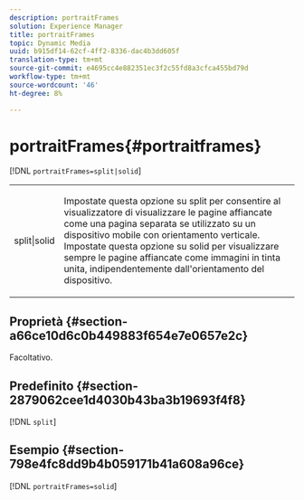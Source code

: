 ```yaml
---
description: portraitFrames
solution: Experience Manager
title: portraitFrames
topic: Dynamic Media
uuid: b915df14-62cf-4ff2-8336-dac4b3dd605f
translation-type: tm+mt
source-git-commit: e4695cc4e882351ec3f2c55fd8a3cfca455bd79d
workflow-type: tm+mt
source-wordcount: '46'
ht-degree: 8%

---
```



# portraitFrames{#portraitframes}

[!DNL `portraitFrames=split|solid`]

<table id="table_1D425B7685D448459CD3FE8D683C813C"> 
 <tbody> 
  <tr> 
   <td colname="col1"> <p> <span class="codeph"> split|solid</span> </p> </td> 
   <td colname="col2"> <p>Impostate questa opzione su <span class="codeph"> split</span> per consentire al visualizzatore di visualizzare le pagine affiancate come una pagina separata se utilizzato su un dispositivo mobile con orientamento verticale. Impostate questa opzione su <span class="codeph"> solid</span> per visualizzare sempre le pagine affiancate come immagini in tinta unita, indipendentemente dall'orientamento del dispositivo. </p> </td> 
  </tr> 
 </tbody> 
</table>

## Proprietà {#section-a66ce10d6c0b449883f654e7e0657e2c}

Facoltativo.

## Predefinito {#section-2879062cee1d4030b43ba3b19693f4f8}

[!DNL `split`]

## Esempio {#section-798e4fc8dd9b4b059171b41a608a96ce}

[!DNL `portraitFrames=solid`]
